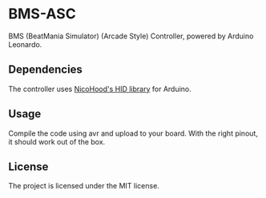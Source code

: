 # BMS-ASC
BMS (BeatMania Simulator) (Arcade Style) Controller, powered by Arduino Leonardo.

## Dependencies
The controller uses [NicoHood's HID library](https://github.com/NicoHood/HID) for Arduino.

## Usage
Compile the code using avr and upload to your board. With the right pinout, it should work out of the box.


## License
The project is licensed under the MIT license.
